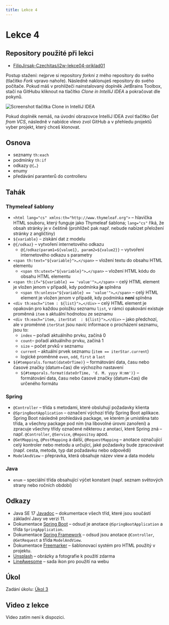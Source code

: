 ```yaml
---
title: Lekce 4
---
```


# Lekce 4

## Repository použité při lekci

* [FilipJirsak-Czechitas/j2w-lekce04-priklad01](https://github.com/FilipJirsak-Czechitas/j2w-lekce04-priklad01)

Postup stažení: nejprve si repository *forkni* z mého repository do svého (tlačítko *Fork* vpravo nahoře). Následně naklonuješ repository do svého počítače.
Pokud máš v prohlížeči nainstalovaný doplněk JetBrains Toolbox, stačí na GitHubu kliknout na tlačítko *Clone in IntelliJ IDEA* a pokračovat dle pokynů.

![Screenshot tlačítka Clone in IntelliJ IDEA](img/lekce-2/GitHub-Toolbox.png)

Pokud doplněk nemáš, na úvodní obrazovce IntelliJ IDEA zvol tlačítko *Get from VCS*, následně v nabídce vlevo zvol GitHub a v přehledu projektů vyber projekt,
který chceš klonovat.

## Osnova

* seznamy `th:each`
* podmínky `th:if`
* odkazy `@{…}`
* enumy
* předávání paramterů do controlleru

## Tahák

### Thymeleaf šablony

* `<html lang="cs" xmlns:th="http://www.thymeleaf.org">` – hlavička HTML souboru, který funguje jako Thymeleaf šablona; `lang="cs"` říká, že obsah stránky je
  v češtině (prohlížeč pak např. nebude nabízet přeložení stránky z angličtiny)
* `${variable}` – získání dat z modelu
* `@{/odkaz}` – vytvoření internetového odkazu
    * `@{/odkaz(param1=${value1}, param2=${value2}}` – vytvoření internetového odkazu s parametry
* `<span th:text="${variable}">…</span>` – vložení textu do obsahu HTML elementu
    * `<span th:utext="${variable}">…</span>` – vložení HTML kódu do obsahu HTML elementu
* `<span th:if="${variable} == 'value'">…</span>` – celý HTML element je vložen jenom v případě, kdy podmínka **je** splněna
    * `<span th:unless="${variable} == 'value'">…</span>` – celý HTML element je vložen jenom v případě, kdy podmínka **není** splněna
* `<div th:each="item : ${list}">…</div>` – celý HTML element je opakován pro každou položku seznamu `list`, v rámci opakování existuje proměnná `item`
  s aktuální hodnotou ze seznamu
* `<div th:each="item, iterStat  : ${list}">…</div>` – jako předchozí, ale v proměnné `iterStat` jsou navíc informace o procházení seznamu, jsou to:
    * `index` – pořadí aktuálního prvku, začíná 0
    * `count`– pořadí aktuálního prvku, začíná 1
    * `size` – počet prvků v seznamu
    * `current` – aktuální prvek seznamu (`item == iterStar.current`)
    * logické proměnné `even`, `odd`, `first` a `last`
* `${#temporals.format(dateOrTime)}` – formátování data, času nebo časové značky (datum+čas) dle výchozího nastavení
    * `${#temporals.format(dateOrTime, 'd. M. yyyy H:mm')}` – formátování data, času nebo časové značky (datum+čas) dle určeného formátu

### Spring

* `@Controller` – třída s metodami, které obsluhují požadavky klienta
* `@SpringBootApplication` – označení výchozí třídy Spring Boot aplikace. Spring Boot následně prohledává package, ve kterém je umístěna tato třída, a všechny
  package pod ním (na libovolné úrovni zanoření) a zpracuje všechny třídy označené některou z anotací, které Spring zná – např. `@Controller`, `@Service`,
  `@Repositoy` apod.
* `@GetMapping`, `@PostMapping` a další, `@RequestMapping` – anotace označující celý kontroler nebo metodu a určující, jaké požadavky bude zpracovávat (např.
  cesta, metoda, typ dat požadavku nebo odpovědi)
* `ModelAndView` – přepravka, která obsahuje název view a data modelu

### Java

* `enum` – speciální třída obsahující výčet konstant (např. seznam světových strany nebo ročních období)

## Odkazy

* Java SE 17 [Javadoc](https://docs.oracle.com/en/java/javase/17/docs/api/java.base/) – dokumentace všech tříd, které jsou součástí základní Javy ve verzi 11.
* Dokumentace [Spring Boot](https://spring.io/projects/spring-boot#learn) – odsud je anotace `@SpringBootApplication` a třída `SpringApplication`.
* Dokumentace [Spring Framework](https://spring.io/projects/spring-framework#learn) – odsud jsou anotace `@Controller`, `@GetRequest` a třída `ModelAndView`.
* Dokumentace [Freemarker](https://freemarker.apache.org/docs/) – šablonovací systém pro HTML použitý v projektu.
* [Unsplash](https://unsplash.com) – obrázky a fotografie k použití zdarma
* [LineAwesome](https://icons8.com/line-awesome) – sada ikon pro použití na webu

## Úkol
Zadání úkolu: [Úkol 3](lekce-4-ukol-3.html)

## Video z lekce
Video zatím není k dispozici.
